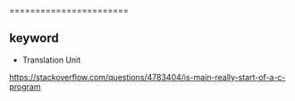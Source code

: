 =======================

keyword
-----------------------
+ Translation Unit


https://stackoverflow.com/questions/4783404/is-main-really-start-of-a-c-program
